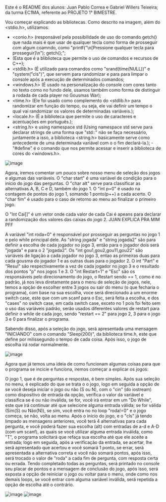 Este é o README dos alunos: Juan Pablo Correa e Gabriel Willers Teixeira; da turma EC1MA, referente ao PROJETO 1° BIMESTRE.

Vou começar explicando as bibliotecas. Como descrito na imagem, além do <stdio.h>, utilizamos:
- <conio.h> (responsável pela possibilidade de uso do comando getch() que nada mais é que usar de qualquer tecla como forma de prosseguir com algum coamndo, como "printf("\n[Pressione qualquer tecla para prosseguir]\n"); getch();";
- <iostream> (Esta que é a bliblioteca que permite o uso de comandos e recursos de C++);
- <stdlib.h> (É utilizado para comandos como "srand(time(NULL))" e "system("cls")", que servem para randomizar e para para limpar o console após a execução de determinados comandos;
- <windows.h> (É usado na personalização do console com cores tanto no texto como no fundo dele, usamos também como forma de distinguir a rodada de cada player no Gousmas War);
- <time.h> (Ele foi usado como complemento do <stdlib.h> para randomizar em função do tempo, ou seja, ele vai definir um tempo o qual vai randomizar os valores de determinadas variáveis.);
- <locale.h> (É a biblioteca que permite o uso de caracteres e acentuações em português.);
- <string.h> e using namespace std (Using namespace std serve para declarar strings de uma forma que "std::" não se faça necessário, juntamente a isso, a biblioteca <string.h> basicamente serve como antecedente de uma determinada variável com o o fim declará-la.);
-"#define" é o comando que nos permite acessar e inserir a biblioteca de cores do <windows.h>.

![image](https://github.com/user-attachments/assets/d0c50806-5617-4a1c-a4c2-aa52b20499e4)




Agora, iremos comentar um pouco sobre nosso menu de seleção dos jogos e algumas das variáveis. O "char start" é uma variável de condição para o início do jogo das perguntas. O "char alt" serve para classificar as alternativas A, B, C e D, também do jogo 1. O "int p=0" é usado na contagem de pontos do jogo 1, somando 1 ponto(p++) a cada acerto. O "char fim" é usado para o caso de retorno ao menu ao finalizar o primeiro jogo. 


O "Int Cai[]" é um vetor onde cada valor de cada Cai é apeans para declarar a randomização dos valores das caixas do jogo 2. JUAN EXPLICA PRA MIM PFF

A variável "int roda=0" é responsável por prosseguir as perguntas no jogo 1 e pelo while principal dele. As "string jogada" e "string jogada2" são para definir a escolha de cada jogador no jogo 3, então para o jogador dois será "jogada" e para o 2 "jogada2". Os "int gou1,gou2,gou11,gou22" são variáveis de ligação a cada jogador no jogo 3, entao as primeiras duas para cada gousma do jogador 1 e as outras duas para o jogador 2. O int "Part" e "Resul" são respectivamente a vez de cada jogador no jogo 3 e o resultado dos pontos "p" nos jogos 1 e 3. O "int Restart=1" e "Esc" são os responsáveis pelo direcionamento do jogo, o Restart sendo == 1, como é no padrão, já nos leva diretamente para o menu de seleção de jogos, nele, temos a opção de escolher entre 3 jogos ou sair do menu (o que fecharia o programa), com base na sua escolha, voce será direcionado a um enorme switch case, este que com um scanf para o Esc, será feita a escolha, e dos "cases" no switch case, em cada switch case, exceto no 1 pois foi feito sem o uso das variáveis padrão, serão usados diferentes valores de restart para definir o while de cada jogo, sendo "restart == 2" para jogo 2, 3 para o jogo 3 e 0 para finalizar o programa.

Sabendo disso, após a seleção do jogo, será apresentada uma mensagem "INICIANDO" com o comando "Sleep(200)", da biblioteca time.h, este que define por milissegundo o tempo de cada coisa. Após isso, o jogo de escolha irá rodar normalmente.

![image](https://github.com/user-attachments/assets/ceb12925-b65d-405e-8731-f59861704c54)





Agora que já temos uma ideia de como funcionam algumas coisas para que o programa se incicie e funciona, iremos começar a explicar os jogos: 

O jogo 1, que é de perguntas e respostas, é bem simples. Após sua seleção no menu, é explicado do que se trata o o jogo, logo em seguida a opção de se você deseja iniciar o jogo ou não (S ou N), com o "cin" (do iostream) como dispositivo de entrada da opção, verifica o valor da variável e classifica se é ou não inválida, se for, você irá entrar em um "Do While", este que irá continuar até que selecione alguma entrada válida; se for válida (Sim(S) ou Não(N)), se sim, você entra no no loop "roda!=0" e o jogo começa, se não, volta ao menu. Após o início do jogo, e o "cls" já tendo limpado as mensagens anteriores, você terá 4 alternativas para cada pergunta, e você poderá fazer sua escolha (alt) com entradas de a-d e A-D (com um scanf), as quais se você utilizar alguma entrada inválida, como "T", o programa solicitará que refaça sua escolha até que ele aceite a entrada; logo em seguida, após a verificação da entrada, se acertar, lhe será apresentado que acertou e você somará 1 ponto, se errar, será apresentada a alternativa correta e você não somará pontos, após isso, será trocado o valor de "roda" a cada fim de pergunta, com resposta certa ou errada. Tendo completado todas as perguntas, será printado no console seu placar de pontos e a mensagem de conclusão do jogo, após isso, será exposta a opção de reiniciar o jogo ou voltar para o menu, onde como nos demais loops, se você entrar com alguma variável inválida, será repetida a opção de escolha até o contrário.


![image](https://github.com/user-attachments/assets/bb9db760-d109-41fb-a2ae-f904bfad066b)
![image](https://github.com/user-attachments/assets/b70b88e1-9003-43b9-b0f0-9a3070c7c07b)




